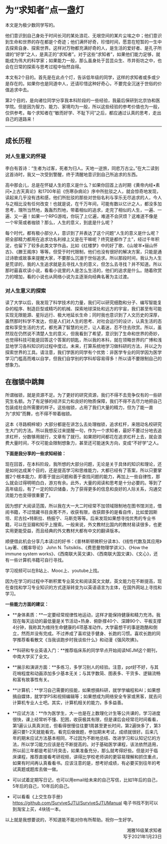 # 为“求知者”点一盏灯

本文是为极少数同学写的。

他们意识到自己身处于时间长河的某处浪花、无垠空间的某片尘埃之中；他们意识到生命和世界的存在都是个奇迹；他们满怀好奇，珍惜时间，愿意在短暂的一生中去探索自身、探索世界。这样对万物都充满好奇的人，是生活的爱好者、是孔子所谓的“好学”之人，是真正的“求知者”。对于这些“求知者”，如果他们能力足够，就能成为伟大的科学家；如果能力一般，那么虽身处于芸芸众生、市井街坊之中，也会在日常的探索与思考过程中怡然自得。

本文有2个目的。首先是在此点个灯，告诉低年级的同学，这样的求知者或多或少是存在的。如果你也是同道中人，还请珍惜这种好奇心，不要完全沉迷于世俗的价值追求中去。

第2个目的，是向诸位同学分享我本科阶段的一些经验，我最后保研到北京协和医学院。但是因为智力、能力、家境均为一般，所以这些经验的参考价值也为一般，仅供参考。每个求知者在“敏而好学、不耻下问”之后，都应通过认真的思考，走出自己的道路来！

----

## 成长历程

### 对人生意义的怀疑

李白有首诗：“生者为过客，死者为归人。天地一逆旅，同悲万古尘。”在大二读到这首诗时，我又一次受到警醒，终于清醒地意识到自己所追求的东西。

高中那会儿，总是在怀疑人生的意义是什么？如果你回首上古时期《黄帝内经•素问•上古天真论》和1700年前《伤寒杂病论》序中所批驳之人，就会惊奇地发现，读起来几乎没有违和感，他们所批驳的那些对世俗名利与享乐无尽追求的人，今人与之相比没有任何改变！也就是说，在千万年间，可能有数以亿计之人，都没多加思考，理所当然地，轰轰烈烈地，带着相似的追求，走完了相似的人生，一遍、一遍、又一遍！如果一个RPG游戏，你玩了上亿遍，难道不会厌烦？这难道不像是一个牢笼或者枷锁？那么，人生的意义，到底是什么呢？

每个时代，都有极小部分人，意识到了并表达了这个问题“人生的意义是什么呢？把全部精力都用在追求功名利禄上又是在干嘛呢？终究是都作了土”，经过千年积淀，也留下了较多此类文学作品，比如《红楼梦》中的好了歌、《山坡羊•骊山怀古》、《滕王阁序》等等。但受于时代限制，他们也没有很好的解决方案，只能是通过诗歌或故事来提醒大家，不要那么沉溺于世俗追求。所以那段时间，我认为人生是荒谬的，我的人生追求就是去寻找人生的意义，但怎么去寻找？并不知道。所以那时最喜欢读小说，看看小说里的人是怎么生活的，他们的追求是什么。随着欣赏力的增加，看的小说也从网络小说为主逐渐向经典名著为主过渡。

### 对人生意义的探索

读了大学以后，我发现了科学技术的力量，我们可以研究细胞和分子、编写智能复杂的程序、制造巨型或精巧的机械、探索地球深处和远方的宇宙，我们甚至有可能实现无限能源、星际远行、极大地延长生命；同时我也意识到了人文历史的深厚，虽然那时科学不发达，但是人们对人生的思考、对社会运行的设计，认真生活的态度和享受生活的方式，都充满了智慧的光芒，让人着迷，忍不住去欣赏。所以，虽然现在仍然说不清楚人生的意义，但我看到了希望，意识到了生命和世界的奇妙，也觉得科技可能是回答这个答案的钥匙，所以我的本科，就在领略世界的广博和浅显地学习各科知识的过程中度过。未来，打算系统地学习做科研的方法，并以之为探索世界的工具。请注意，我们学医的同学有个优势：非医学专业的同学因为医学学习门槛高而难以自学，但我们自学别的学科却容易得多！所以请不要限制自己的想象力。

## 在枷锁中跳舞

所谓枷锁，就是资源不足。为了更好的研究资源，我们不得不去竞争仅有的一些研究生名额。为了有足够的经济实力和良好的物质保障，我们不得不去尽力地把自己包装成社会所需要的样子。这些枷锁，占用了我们大量的精力，但为了能一直为“求知”而舞，也不得不带着枷锁。

这本《寻路桐梓坡》大部分都是在讲怎么去处理枷锁，追求杠杆，来翘动名校研究生大门的方法。所以我想反过来提醒一句，作为一个求知者，最好不要过分地去追求杠杆，分数够用就行，文章有了就行。如果把时间都花在追求杠杆上去，就会浪费大量时间，不仅可能会限制想象力，甚至还可能迷失方向，变成“不好学”之人。

**下面是我分享的一些求知经验：**

现在回首，在本科阶段，我所想的大部分问题，无论是关于具体的知识和理论，还是如何达成某个目的，还是提高学习和思维能力，大都已经有了答案，所以只要掌握2个根本能力，即善于提出问题和善于查找问题的能力，再加上一些自律性，那么就会过得明明白白，游刃有余。此外，大量的阅读和思考是十分必要的。等到了高年级后，有了一定的知识储备，为了获得更多的信息和良好的人际关系，沟通交流能力也变得很重要了。

因为想扩大阅读范围，所以我在大一大二时经常不加领域限制地在图书馆浏览，借阅书籍，不过馆藏书目良莠不齐，收获有限，收获颇多的是看自传，比如爱因斯坦、尼古拉•特斯拉、杨振宁、马斯克等等。后来发现如果想寻找优秀的专业书籍，可以在豆瓣和知乎上搜索。一般来说，外文教材比国内的教材易读很多，也更实用更能受益，而且经典的外文教材大都有中文的翻译版本。

顺便借此机会分享几本读过的好书：《普林斯顿微积分读本》、《线性代数及其应用》Lay著、《概率导论》 John N. Tsitsiklis、《费恩曼物理学讲义》、《How the immune system works》、《西南联大英文课》、《西南联大国文课》、《文心》，还有一些计算机书籍可自行寻找。

学习视频可以在B站上、Mooc上、youtube上找。

因为在学习的过程中不断积累专业英文和阅读英文文献，英文能力在不断提高，现在查找和学习专业知识的方式逐渐转变为以英语语言为主体，在国外网站上寻找和学习。

**一些能力方面的建议：**

+ **身体素质：**一定要经常规律性地运动，这样才能保持健康和精力充沛。我现在每天运动的最低量是关节活动+热身、俯卧撑40个、深蹲90个、平板支撑4分钟，我称其为维持生命健康的4项基准动作。大学最想干的事是跑酷和倒立，然而并没有完成。不过养成了喜欢徒手健身、长跑的习惯。喜欢长跑的同学推荐看看散文《当我谈跑步时我谈些什么》和动漫《强风吹拂》。

+ **科研和专业英语入门：**推荐临床系的同学早点开始阅读NEJM这个期刊，中南大学买了全文。

+ **展示和演讲方面：**多练习，多学习别人的经验。注意，ppt好不好，与其花哨程度和动画添加多少基本无关；与其字数简、图表多、干货多、逻辑流畅和富有故事性有关。

+ **计算机：**学习自己需要的技能，如果想搞科研，就学学编程和AI；如果想搞自媒体，就学学PS和视频编辑等；如果想成为网络安全专家或黑客，就去问计算机专业人士吧。其实，计算机相关的能力，多多益善。

+ **应试方法：**作为医学生，大一也是在上数理化计生等公共课的，学习进度很快，课上经常听不懂、犯困，收获极其有限，但是课后会经常花时间看看，第1遍认认真真浏览，但看得很慢往往要1周甚至更长时间，第2遍快多了，第3遍只要1-2天就能看完。看完后做做题，参加期末考试，成绩就很好。后来几年的期末应试方法基本相同，不过因为不断地总结、改进学习和认知记忆的方法，所以学习能力应该是在不断提高的。对于基础医学课程，该法依然适用，所以前三年都是考前1月突击，如果准备充分，那么就考得好些。但是对于临床课程，推荐直接看考研视频，讲得比学校老师讲的更容易理解和抓住重点，如果有时间再认真看看书。应该注意的是，想考好成绩，有必要买到往年的考试真题或题库去做一做。

+ 可以试着定期写日记，也可以用email给未来的自己写信，比如1年后的自己，5年后的自己，10年后的自己。

+ 可以看看《上交生存手册》 https://github.com/SurviveSJTU/SurviveSJTUManual 电子书找不到可以到淘宝上买，4块钱一本。

以上就是我想要说的，不知道能不能对你有所帮助。祝你一生好学。

<p align="right">湘雅16级某求知者<br/>写于2021年1月23日</p>